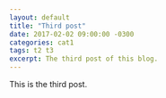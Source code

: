 ```yaml
---
layout: default
title: "Third post"
date: 2017-02-02 09:00:00 -0300
categories: cat1
tags: t2 t3
excerpt: The third post of this blog.
---
```

This is the third post.

